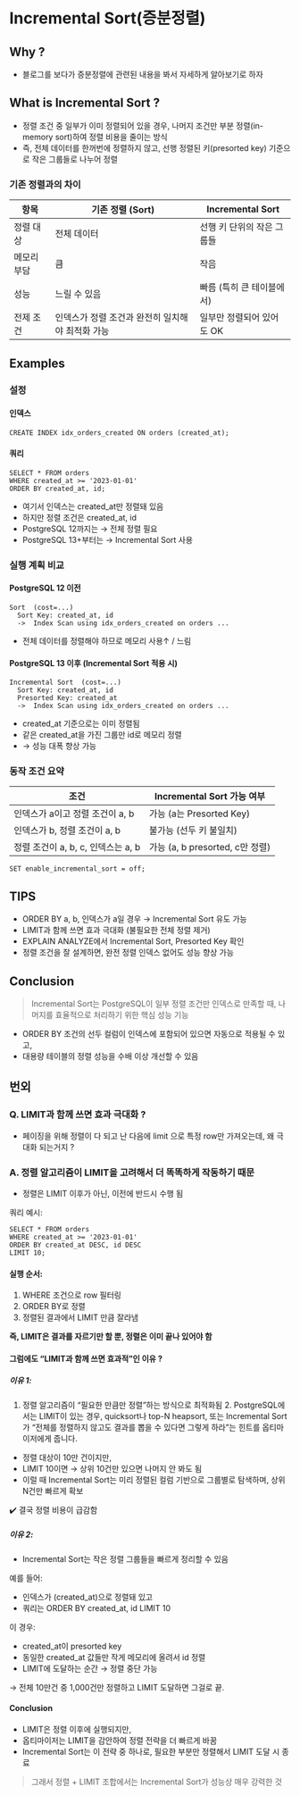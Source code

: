 # Incremental Sort(증분정렬)

## Why ? 
- 블로그를 보다가 증분정렬에 관련된 내용을 봐서 자세하게 알아보기로 하자

## What is Incremental Sort ?
- 정렬 조건 중 일부가 이미 정렬되어 있을 경우,  나머지 조건만 부분 정렬(in-memory sort)하여 정렬 비용을 줄이는 방식
- 즉, 전체 데이터를 한꺼번에 정렬하지 않고,  선행 정렬된 키(presorted key) 기준으로 작은 그룹들로 나누어 정렬

### 기존 정렬과의 차이

|항목|기존 정렬 (Sort)|Incremental Sort|
|---|---|---|
|정렬 대상|전체 데이터|선행 키 단위의 작은 그룹들|
|메모리 부담|큼|작음|
|성능|느릴 수 있음|빠름 (특히 큰 테이블에서)|
|전제 조건|인덱스가 정렬 조건과 완전히 일치해야 최적화 가능|일부만 정렬되어 있어도 OK|

## Examples

### 설정
#### 인덱스

```
CREATE INDEX idx_orders_created ON orders (created_at);
```

#### 쿼리

```
SELECT * FROM orders
WHERE created_at >= '2023-01-01'
ORDER BY created_at, id;
```

- 여기서 인덱스는 created_at만 정렬돼 있음
- 하지만 정렬 조건은 created_at, id
- PostgreSQL 12까지는 → 전체 정렬 필요
- PostgreSQL 13+부터는 → Incremental Sort 사용


### 실행 계획 비교

#### PostgreSQL 12 이전

```
Sort  (cost=...)
  Sort Key: created_at, id
  ->  Index Scan using idx_orders_created on orders ...
```

- 전체 데이터를 정렬해야 하므로 메모리 사용↑ / 느림

#### PostgreSQL 13 이후 (Incremental Sort 적용 시)

```
Incremental Sort  (cost=...)
  Sort Key: created_at, id
  Presorted Key: created_at
  ->  Index Scan using idx_orders_created on orders ...
```

- created_at 기준으로는 이미 정렬됨
- 같은 created_at을 가진 그룹만 id로 메모리 정렬
- → 성능 대폭 향상 가능

### 동작 조건 요약

|조건|Incremental Sort 가능 여부|
|---|---|
|인덱스가 a이고 정렬 조건이 a, b| 가능 (a는 Presorted Key)|
|인덱스가 b, 정렬 조건이 a, b| 불가능 (선두 키 불일치)|
|정렬 조건이 a, b, c, 인덱스는 a, b| 가능 (a, b presorted, c만 정렬)|


```
SET enable_incremental_sort = off;
```

## TIPS

- ORDER BY a, b, 인덱스가 a일 경우 → Incremental Sort 유도 가능
- LIMIT과 함께 쓰면 효과 극대화 (불필요한 전체 정렬 제거)
- EXPLAIN ANALYZE에서 Incremental Sort, Presorted Key 확인
- 정렬 조건을 잘 설계하면, 완전 정렬 인덱스 없어도 성능 향상 가능

## Conclusion

> Incremental Sort는 PostgreSQL이 일부 정렬 조건만 인덱스로 만족할 때, 나머지를 효율적으로 처리하기 위한 핵심 성능 기능

- ORDER BY 조건의 선두 컬럼이 인덱스에 포함되어 있으면 자동으로 적용될 수 있고,
- 대용량 테이블의 정렬 성능을 수배 이상 개선할 수 있음

## 번외

### Q. LIMIT과 함께 쓰면 효과 극대화 ?

- 페이징을 위해 정렬이 다 되고 난 다음에 limit 으로 특정 row만 가져오는데, 왜 극대화 되는거지 ?

### A. 정렬 알고리즘이 LIMIT을 고려해서 더 똑똑하게 작동하기 때문

- 정렬은 LIMIT 이후가 아닌, 이전에 반드시 수행 됨

쿼리 예시:

```
SELECT * FROM orders
WHERE created_at >= '2023-01-01'
ORDER BY created_at DESC, id DESC
LIMIT 10;
```

#### 실행 순서:

1. WHERE 조건으로 row 필터링
2. ORDER BY로 정렬
3. 정렬된 결과에서 LIMIT 만큼 잘라냄

**즉, LIMIT은 결과를 자르기만 할 뿐, 정렬은 이미 끝나 있어야 함**

#### 그럼에도 “LIMIT과 함께 쓰면 효과적”인 이유 ?
##### 이유 1:
1. 정렬 알고리즘이 “필요한 만큼만 정렬”하는 방식으로 최적화됨 
   2. PostgreSQL에서는 LIMIT이 있는 경우, quicksort나 top-N heapsort, 또는 Incremental Sort가 “전체를 정렬하지 않고도 결과를 뽑을 수 있다면 그렇게 하라”는 힌트를 옵티마이저에게 줍니다.

- 정렬 대상이 10만 건이지만,
- LIMIT 10이면 → 상위 10건만 있으면 나머지 안 봐도 됨
- 이럴 때 Incremental Sort는 미리 정렬된 컬럼 기반으로 그룹별로 탐색하며, 상위 N건만 빠르게 확보

✔️ 결국 정렬 비용이 급감함

##### 이유 2:
- Incremental Sort는 작은 정렬 그룹들을 빠르게 정리할 수 있음

예를 들어:

- 인덱스가 (created_at)으로 정렬돼 있고
- 쿼리는 ORDER BY created_at, id LIMIT 10


이 경우:

- created_at이 presorted key
- 동일한 created_at 값들만 작게 메모리에 올려서 id 정렬
- LIMIT에 도달하는 순간 → 정렬 중단 가능

→ 전체 10만건 중 1,000건만 정렬하고 LIMIT 도달하면 그걸로 끝.

#### Conclusion

- LIMIT은 정렬 이후에 실행되지만,
- 옵티마이저는 LIMIT을 감안하여 정렬 전략을 더 빠르게 바꿈
- Incremental Sort는 이 전략 중 하나로, 필요한 부분만 정렬해서 LIMIT 도달 시 종료

> 그래서 정렬 + LIMIT 조합에서는 Incremental Sort가 성능상 매우 강력한 것
